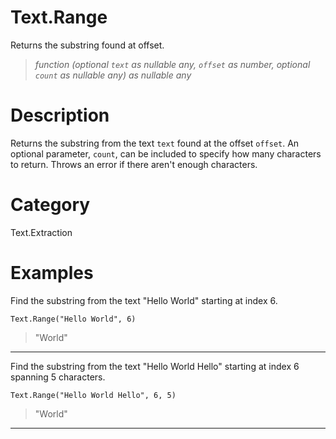 ﻿# Text.Range
Returns the substring found at offset.
> _function (optional <code>text</code> as nullable any, <code>offset</code> as number, optional <code>count</code> as nullable any) as nullable any_
# Description 
Returns the substring from the text <code>text</code> found at the offset <code>offset</code>. 
    An optional parameter, <code>count</code>, can be included to specify how many characters to return. Throws an error if there aren't enough characters.
# Category 
Text.Extraction
# Examples 
Find the substring from the text "Hello World" starting at index 6.
```
Text.Range("Hello World", 6)
```
> "World"
***
Find the substring from the text "Hello World Hello" starting at index 6 spanning 5 characters.
```
Text.Range("Hello World Hello", 6, 5)
```
> "World"
***
